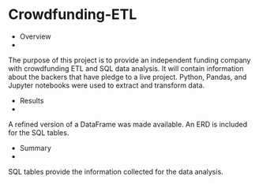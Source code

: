 # Crowdfunding-ETL

- Overview
- 
The purpose of this project is to provide an independent funding company with crowdfunding ETL and SQL data analysis.
It will contain information about the backers that have pledge to a live project.
Python, Pandas, and Jupyter notebooks were used to extract and transform data.  

- Results
- 
A refined version of a DataFrame was made available. 
An ERD is included for the SQL tables.

- Summary 
- 
SQL tables provide the information collected for the data analysis.

